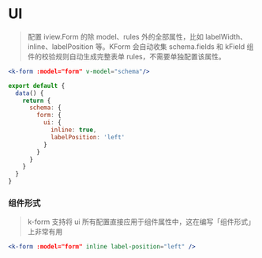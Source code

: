 # UI

> 配置 iview.Form 的除 model、rules 外的全部属性，比如 labelWidth、inline、labelPosition 等。KForm 会自动收集 schema.fields 和 kField 组件的校验规则自动生成完整表单 rules，不需要单独配置该属性。


```jsx
<k-form :model="form" v-model="schema"/>
```

```js
export default {
  data() {
    return {
      schema: {
        form: {
          ui: {
            inline: true,
            labelPosition: 'left'
          }
        }
      }
    }
  }
}
```

### 组件形式

> k-form 支持将 ui 所有配置直接应用于组件属性中，这在编写「组件形式」上非常有用

```jsx
<k-form :model="form" inline label-position="left" />
```